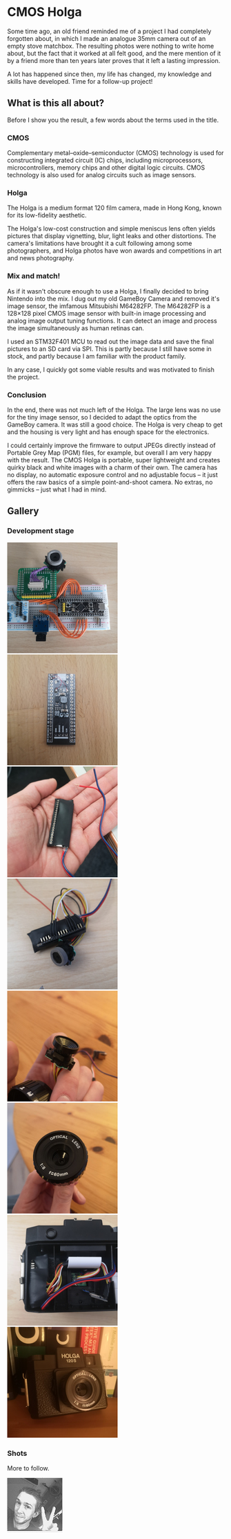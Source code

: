 # CMOS Holga

Some time ago, an old friend reminded me of a project I had completely
forgotten about, in which I made an analogue 35mm camera out of an empty
stove matchbox.  The resulting photos were nothing to write home about,
but the fact that it worked at all felt good, and the mere mention of it
by a friend more than ten years later proves that it left a lasting
impression.

A lot has happened since then, my life has changed, my knowledge and
skills have developed.  Time for a follow-up project!

## What is this all about?

Before I show you the result, a few words about the terms used in the
title.

### CMOS

Complementary metal–oxide–semiconductor (CMOS) technology is used for
constructing integrated circuit (IC) chips, including microprocessors,
microcontrollers, memory chips and other digital logic circuits.  CMOS
technology is also used for analog circuits such as image sensors.

### Holga

The Holga is a medium format 120 film camera, made in Hong Kong, known
for its low-fidelity aesthetic.

The Holga's low-cost construction and simple meniscus lens often yields
pictures that display vignetting, blur, light leaks and other
distortions.  The camera's limitations have brought it a cult following
among some photographers, and Holga photos have won awards and
competitions in art and news photography.

### Mix and match!

As if it wasn't obscure enough to use a Holga, I finally decided to
bring Nintendo into the mix.  I dug out my old GameBoy Camera and
removed it's image sensor, the imfamous Mitsubishi M64282FP.  The
M64282FP is a 128×128 pixel CMOS image sensor with built-in image
processing and analog image output tuning functions.  It can detect an
image and process the image simultaneously as human retinas can.

I used an STM32F401 MCU to read out the image data and save the final
pictures to an SD card via SPI. This is partly because I still have some
in stock, and partly because I am familiar with the product family.

In any case, I quickly got some viable results and was motivated to
finish the project.

### Conclusion

In the end, there was not much left of the Holga.  The large lens was no
use for the tiny image sensor, so I decided to adapt the optics from the
GameBoy camera.  It was still a good choice.  The Holga is very cheap to
get and the housing is very light and has enough space for the
electronics.

I could certainly improve the firmware to output JPEGs directly instead
of Portable Grey Map (PGM) files, for example, but overall I am very
happy with the result.  The CMOS Holga is portable, super lightweight
and creates quirky black and white images with a charm of their own.
The camera has no display, no automatic exposure control and no
adjustable focus – it just offers the raw basics of a simple
point-and-shoot camera.  No extras, no gimmicks – just what I had in
mind.

## Gallery

### Development stage

[![](media/prototype-tn.jpg)](media/.jpg?raw=true "Prototype")
[![](media/stm32f4-step-up-converter-tn.jpg)](media/stm32f4-step-up-converter.jpg?raw=true "STM32F4 with step-up converter")
[![](media/build-1-tn.jpg)](media/build-1.jpg?raw=true "Build process 1")
[![](media/build-2-tn.jpg)](media/build-2.jpg?raw=true "Build process 2")
[![](media/optics-1-tn.jpg)](media/optics-1.jpg?raw=true "Optics adaption 1")
[![](media/optics-2-tn.jpg)](media/optics-2.jpg?raw=true "Optics adaption 2")
[![](media/installation-tn.jpg)](media/.jpg?raw=true "Installation process")
[![](media/front-view-tn.jpg)](media/front-view.jpg?raw=true "Front view")

### Shots

More to follow.

[![selfie](media/selfie.jpg)](media/selfie.jpg?raw=true "selfie")
